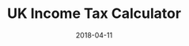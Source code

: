 ---
layout: site
title: "UK Income Tax Calculator"
date: 2018-04-11
categories: [community]
version: 1.5.5
major: 1
minor: 5
patch: 5
slug: uk-income-tax-calculator
link: https://www.income-tax.co.uk/
submitter: lpolepeddi
permalink: /sites/:slug
---